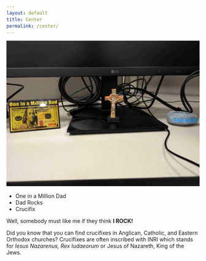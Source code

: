 ```yaml
---
layout: default
title: Center
permalink: /center/
---
```


![Center](Center.jpg)

* One in a Million Dad
* Dad Rocks
* Crucifix

Well, somebody must like me if they think **I ROCK!**

Did you know that you can find crucifixes in Anglican, Catholic, and Eastern Orthodox churches?  Crucifixes are often inscribed with INRI which stands for _Iesus Nazarenus, Rex Iudaeorum_ or Jesus of Nazareth, King of the Jews.


